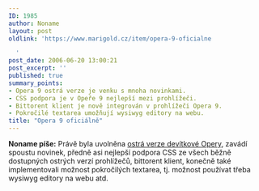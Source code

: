 ```yaml
---
ID: 1985
author: Noname
layout: post
oldlink: 'https://www.marigold.cz/item/opera-9-oficialne

  '
post_date: 2006-06-20 13:00:21
post_excerpt: ''
published: true
summary_points:
- Opera 9 ostrá verze je venku s mnoha novinkami.
- CSS podpora je v Opeře 9 nejlepší mezi prohlížeči.
- Bittorent klient je nově integrován v prohlížeči Opera 9.
- Pokročilé textarea umožňují wysiwyg editory na webu.
title: "Opera 9 oficiálně"
---
```


<p><strong>Noname píše:</strong> Právě byla uvolněna <a href="http://opera.com/">ostrá verze devítkové Opery</a>, zavádí spoustu novinek, předně asi nejlepší podpora CSS ze všech běžně dostupných ostrých verzí prohlížečů, bittorent klient, konečně také implementovali možnost pokročilých textarea, tj. možnost používat třeba wysiwyg editory na webu atd.</p>